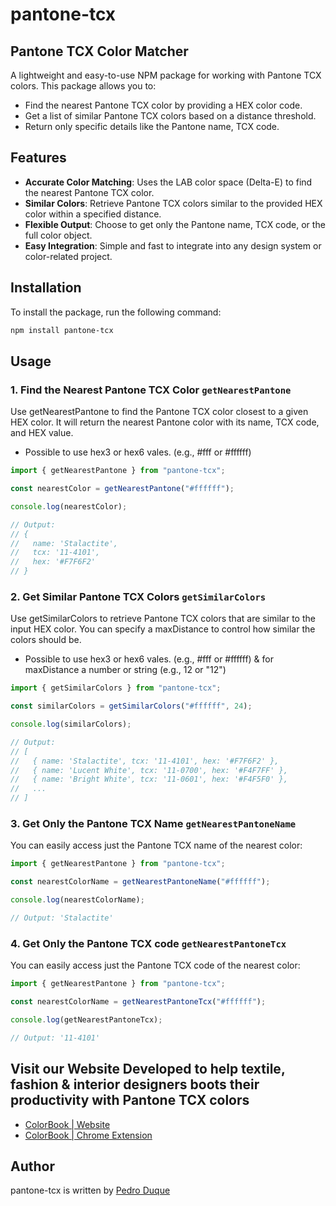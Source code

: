# pantone-tcx

## Pantone TCX Color Matcher

A lightweight and easy-to-use NPM package for working with Pantone TCX colors. This package allows you to:

- Find the nearest Pantone TCX color by providing a HEX color code.
- Get a list of similar Pantone TCX colors based on a distance threshold.
- Return only specific details like the Pantone name, TCX code.

## Features

- **Accurate Color Matching**: Uses the LAB color space (Delta-E) to find the nearest Pantone TCX color.
- **Similar Colors**: Retrieve Pantone TCX colors similar to the provided HEX color within a specified distance.
- **Flexible Output**: Choose to get only the Pantone name, TCX code, or the full color object.
- **Easy Integration**: Simple and fast to integrate into any design system or color-related project.

## Installation

To install the package, run the following command:

```bash
npm install pantone-tcx
```

## Usage

### 1. Find the Nearest Pantone TCX Color `getNearestPantone`

Use getNearestPantone to find the Pantone TCX color closest to a given HEX color. It will return the nearest Pantone color with its name, TCX code, and HEX value.

- Possible to use hex3 or hex6 vales. (e.g., #fff or #ffffff)

```javascript
import { getNearestPantone } from "pantone-tcx";

const nearestColor = getNearestPantone("#ffffff");

console.log(nearestColor);

// Output:
// {
//   name: 'Stalactite',
//   tcx: '11-4101',
//   hex: '#F7F6F2'
// }
```

### 2. Get Similar Pantone TCX Colors `getSimilarColors`

Use getSimilarColors to retrieve Pantone TCX colors that are similar to the input HEX color. You can specify a maxDistance to control how similar the colors should be.

- Possible to use hex3 or hex6 vales. (e.g., #fff or #ffffff) & for maxDistance a number or string (e.g., 12 or "12")

```javascript
import { getSimilarColors } from "pantone-tcx";

const similarColors = getSimilarColors("#ffffff", 24);

console.log(similarColors);

// Output:
// [
//   { name: 'Stalactite', tcx: '11-4101', hex: '#F7F6F2' },
//   { name: 'Lucent White', tcx: '11-0700', hex: '#F4F7FF' },
//   { name: 'Bright White', tcx: '11-0601', hex: '#F4F5F0' },
//   ...
// ]
```

### 3. Get Only the Pantone TCX Name `getNearestPantoneName`

You can easily access just the Pantone TCX name of the nearest color:

```javascript
import { getNearestPantone } from "pantone-tcx";

const nearestColorName = getNearestPantoneName("#ffffff");

console.log(nearestColorName);

// Output: 'Stalactite'
```

### 4. Get Only the Pantone TCX code `getNearestPantoneTcx`

You can easily access just the Pantone TCX code of the nearest color:

```javascript
import { getNearestPantone } from "pantone-tcx";

const nearestColorName = getNearestPantoneTcx("#ffffff");

console.log(getNearestPantoneTcx);

// Output: '11-4101'
```

## Visit our Website Developed to help textile, fashion & interior designers boots their productivity with Pantone TCX colors

- [ColorBook | Website](https://www.colorbook.online/)
- [ColorBook | Chrome Extension](https://chromewebstore.google.com/detail/colorbook/lllficopkmdkahnoimfhmbdgdbkhcclp)

## Author

pantone-tcx is written by [Pedro Duque](https://pedroduke.dev/)
